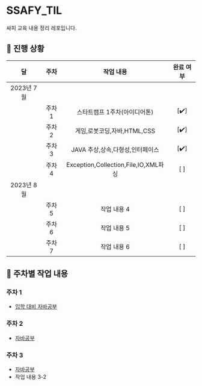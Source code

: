 # SSAFY_TIL
싸피 교육 내용 정리 레포입니다.


 
## 🚟 진행 상황

|     달      |     주차     |     작업 내용      | 완료 여부 |
| :---------: | :---------: | :----------------: | :-------: |
|   2023년 7월 |             |                    |           |
|             |     주차 1   | 스타트캠프 1주차(아이디어톤)        |    [✔️]    |
|             |     주차 2   | 게임,로봇코딩,자바,HTML,CSS        |    [✔️]    |
|             |     주차 3   | JAVA 추상,상속,다형성,인터페이스        |    [✔️]    |
|             |     주차 4   | Exception,Collection,File,IO,XML파싱        |    [ ]    |
|   2023년 8월 |             |                    |           |
|             |     주차 5   | 작업 내용 4        |    [ ]    |
|             |     주차 6   | 작업 내용 5        |    [ ]    |
|             |     주차 7   | 작업 내용 6        |    [ ]    |

 
## 🏃 주차별 작업 내용

### 주차 1 

- [입학 대비 자바공부](https://github.com/SeokJuGo/SSAFY_TIL/tree/main/JAVA)

### 주차 2

- [자바공부](https://github.com/SeokJuGo/SSAFY_TIL/tree/main/JAVA)

### 주차 3

- [자바공부](https://github.com/SeokJuGo/SSAFY_TIL/tree/main/JAVA)
- 작업 내용 3-2

